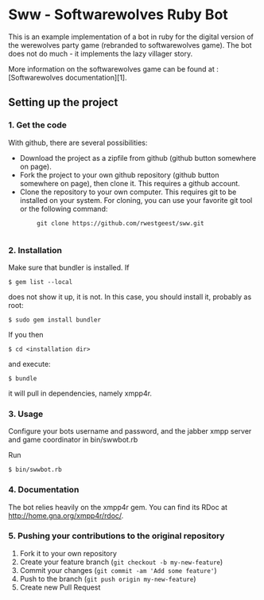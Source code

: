 # Sww - Softwarewolves Ruby Bot

This is an example implementation of a bot in ruby for the digital version of the werewolves party game (rebranded to softwarewolves game). The bot does not do much - it implements the lazy villager story.

More information on the softwarewolves game can be found at : [Softwarewolves documentation][1].

## Setting up the project


### 1. Get the code 


With github, there are several possibilities:
* Download the project as a zipfile from github (github button somewhere on page). 
* Fork the project to your own github repository (github button somewhere on page), then clone it. This requires a github account.
* Clone the repository to your own computer. This requires git to be installed on your system. For cloning, you can use your favorite git tool or the following command:

```
        git clone https://github.com/rwestgeest/sww.git
        
```

### 2. Installation

Make sure that bundler is installed.
If

    $ gem list --local

does not show it up, it is not.
In this case, you should install it, probably as root:

    $ sudo gem install bundler

If you then

    $ cd <installation dir>

and execute:

    $ bundle

it will pull in dependencies, namely xmpp4r.

### 3. Usage

Configure your bots username and password, and the jabber xmpp server and game coordinator in bin/swwbot.rb

Run

    $ bin/swwbot.rb

### 4. Documentation

The bot relies heavily on the xmpp4r gem.
You can find its RDoc at http://home.gna.org/xmpp4r/rdoc/.

### 5. Pushing your contributions to the original repository

1. Fork it to your own repository
2. Create your feature branch (`git checkout -b my-new-feature`)
3. Commit your changes (`git commit -am 'Add some feature'`)
4. Push to the branch (`git push origin my-new-feature`)
5. Create new Pull Request
